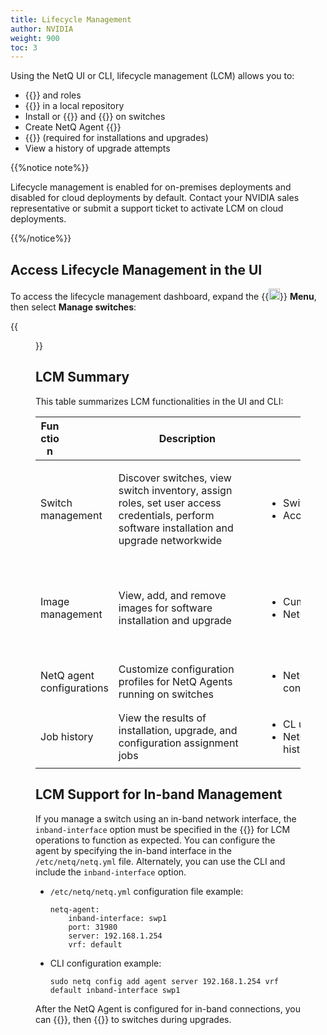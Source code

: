 ```yaml
---
title: Lifecycle Management
author: NVIDIA
weight: 900
toc: 3
---
```


Using the NetQ UI or CLI, lifecycle management (LCM) allows you to:

- {{<link title="Switch Management" text="Manage Cumulus Linux switch inventory">}} and roles
- {{<link title="NetQ and Network OS Images" text="Manage Cumulus Linux and NetQ images">}} in a local repository
- Install or {{<link title="Upgrade NetQ Agent" text="upgrade NetQ (Agents and CLI)">}} and {{<link title="Upgrade Cumulus Linux" text="Cumulus Linux">}} on switches
- Create NetQ Agent {{<link title="Upgrade NetQ Agent/#agent-configuration-profiles" text="configuration profiles">}}
- {{<link title="Credentials and Profiles" text="Configure switch access credentials and profiles">}} (required for installations and upgrades)
- View a history of upgrade attempts

{{%notice note%}}

Lifecycle management is enabled for on-premises deployments and disabled for cloud deployments by default. Contact your NVIDIA sales representative or submit a support ticket to activate LCM on cloud deployments.

{{%/notice%}}

## Access Lifecycle Management in the UI

To access the lifecycle management dashboard, expand the {{<img src="https://icons.cumulusnetworks.com/01-Interface-Essential/03-Menu/navigation-menu.svg" width="18" height="18">}} **Menu**, then select **Manage switches**:

{{<figure src="/images/netq/manage-switch-assets-450.png" alt="dashboard displaying switch management tab" width="700">}}

## LCM Summary

This table summarizes LCM functionalities in the UI and CLI:

| <div style="width:30px">Function </div> | <div style="width:220px">Description</div> | <div style="width:220px">NetQ UI Cards</div> | <div style="width:220px">NetQ CLI Commands</div> |
| --- | --- | --- | --- |
| Switch management | Discover switches, view switch inventory, assign roles, set user access credentials, perform software installation and upgrade networkwide | <ul><li>Switches</li><li>Access profiles</li></ul> | <ul><li>netq lcm show switches</li><li>netq lcm add role</li><li>netq lcm upgrade</li><li>netq lcm add/del/show credentials</li><li>netq lcm discover</li></ul> |
| Image management | View, add, and remove images for software installation and upgrade | <ul><li>Cumulus Linux images</li><li>NetQ images</li></ul> | <ul><li>netq lcm add/del/show netq-image</li><li>netq lcm add/del/show cl-images</li><li>netq lcm add/show default-version</li></ul> |
| NetQ agent configurations | Customize configuration profiles for NetQ Agents running on switches | <ul><li>NetQ agent configurations</li>| <ul><li>netq lcm add/del/show netq-config</li></ul> |
| Job history | View the results of installation, upgrade, and configuration assignment jobs | <ul><li>CL upgrade history</li><li>NetQ install and upgrade history</li></ul> | <ul><li>netq lcm show status</li><li>netq lcm show upgrade-jobs</li></ul> |
## LCM Support for In-band Management

If you manage a switch using an in-band network interface, the `inband-interface` option must be specified in the {{<link url="Install-NetQ-Agents/#configure-netq-agents-using-the-netq-cli" text="initial agent configuration">}} for LCM operations to function as expected. You can configure the agent by specifying the in-band interface in the `/etc/netq/netq.yml` file. Alternately, you can use the CLI and include the `inband-interface` option.

- `/etc/netq/netq.yml` configuration file example:

    ```
    netq-agent:
        inband-interface: swp1
        port: 31980
        server: 192.168.1.254
        vrf: default
    ```

- CLI configuration example:

    ```
    sudo netq config add agent server 192.168.1.254 vrf default inband-interface swp1
    ```
After the NetQ Agent is configured for in-band connections, you can {{<link title="Upgrade NetQ Agent/#agent-configuration-profiles" text="create custom agent configuration profiles">}}, then {{<link title="Upgrade NetQ Agent/#apply-configuration-profiles" text="apply the custom profiles">}} to switches during upgrades.